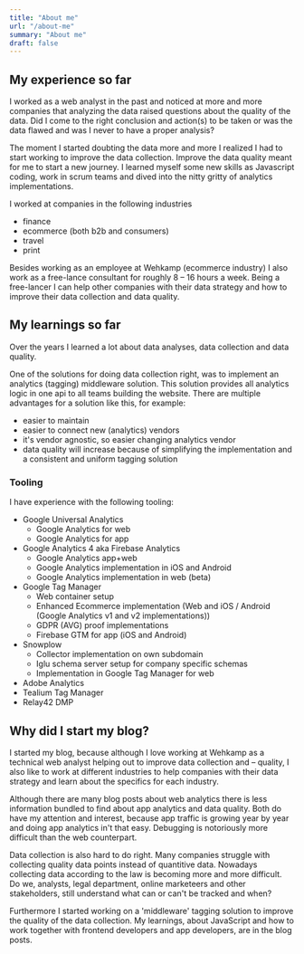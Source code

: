 ```yaml
---
title: "About me"
url: "/about-me"
summary: "About me"
draft: false
---
```


## My experience so far
I worked as a web analyst in the past and noticed at more and more companies that analyzing the data raised questions about the quality of the data. Did I come to the right conclusion and action(s) to be taken or was the data flawed and was I never to have a proper analysis?

The moment I started doubting the data more and more I realized I had to start working to improve the data collection. Improve the data quality meant for me to start a new journey. I learned myself some new skills as Javascript coding, work in scrum teams and dived into the nitty gritty of analytics implementations.

I worked at companies in the following industries

* finance
* ecommerce (both b2b and consumers)
* travel
* print

Besides working as an employee at Wehkamp (ecommerce industry) I also work as a free-lance consultant for roughly 8 – 16 hours a week. Being a free-lancer I can help other companies with their data strategy and how to improve their data collection and data quality.

## My learnings so far
Over the years I learned a lot about data analyses, data collection and data quality.

One of the solutions for doing data collection right, was to implement an analytics (tagging) middleware solution. This solution provides all analytics  logic in one api to all teams building the website. There are multiple advantages for a solution like this, for example:
- easier to maintain
- easier to connect new (analytics) vendors
- it's vendor agnostic, so easier changing analytics vendor
- data quality will increase because of simplifying the implementation and a consistent and uniform tagging solution

### Tooling
I have experience with the following tooling:

- Google Universal Analytics
    - Google Analytics for web
    - Google Analytics for app
- Google Analytics 4 aka Firebase Analytics
    - Google Analytics app+web
    - Google Analytics implementation in iOS and Android
    - Google Analytics implementation in web (beta)
- Google Tag Manager
    - Web container setup
    - Enhanced Ecommerce implementation (Web and iOS / Android (Google Analytics v1 and v2 implementations))
    - GDPR (AVG) proof implementations
    - Firebase GTM for app (iOS and Android)
- Snowplow
    - Collector implementation on own subdomain
    - Iglu schema server setup for company specific schemas
    - Implementation in Google Tag Manager for web
- Adobe Analytics
- Tealium Tag Manager
- Relay42 DMP

## Why did I start my blog?
I started my blog, because although I love working at Wehkamp as a technical web analyst helping out to improve data collection and – quality, I also like to work at different industries to help companies with their data strategy and learn about the specifics for each industry.

Although there are many blog posts about web analytics there is less information bundled to find about app analytics and data quality. Both do have my attention and interest, because app traffic is growing year by year and doing app analytics in't that easy. Debugging is notoriously more difficult than the web counterpart.

Data collection is also hard to do right. Many companies struggle with collecting quality data points instead of quantitive data. Nowadays collecting data according to the law is becoming more and more difficult. Do we, analysts, legal department, online marketeers and other stakeholders, still understand what can or can't be tracked and when?

Furthermore I started working on a 'middleware' tagging solution to improve the quality of the data collection. My learnings, about JavaScript and how to work together with frontend developers and app developers, are in the blog posts.
